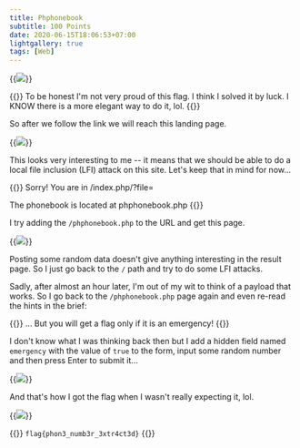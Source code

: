 ```yaml
---
title: Phphonebook
subtitle: 100 Points
date: 2020-06-15T18:06:53+07:00
lightgallery: true
tags: [Web]
---
```


{{<image src="images/brief.png" caption="Brief">}}

{{<admonition warning Disclaimer>}}
To be honest I'm not very proud of this flag. I think I solved it by luck. I KNOW there is a more elegant way to do it, lol.
{{</admonition>}}

So after we follow the link we will reach this landing page.

{{<image src="images/landing-page.png" caption="Landing Page">}}

This looks very interesting to me -- it means that we should be able to do a local file inclusion (LFI) attack on this site. Let's keep that in mind for now...

{{<admonition quote>}}
Sorry! You are in /index.php/?file=

The phonebook is located at phphonebook.php
{{</admonition>}}

I try adding the `/phphonebook.php` to the URL and get this page.

{{<image src="images/phphonebook.png" caption="Phphonebook">}}

Posting some random data doesn't give anything interesting in the result page. So I just go back to the `/` path and try to do some LFI attacks.

Sadly, after almost an hour later, I'm out of my wit to think of a payload that works. So I go back to the `/phphonebook.php` page again and even re-read the hints in the brief:

{{<admonition quote>}}
... But you will get a flag only if it is an emergency!
{{</admonition>}}

I don't know what I was thinking back then but I add a hidden field named `emergency` with the value of `true` to the form, input some random number and then press Enter to submit it...

{{<image src="images/emergency-field.png" caption="Adding a Hidden `emergency` Field">}}

And that's how I got the flag when I wasn't really expecting it, lol.

{{<image src="images/flag.png" caption="A Random Flag Appeared!">}}

{{<admonition success Flag>}}
`flag{phon3_numb3r_3xtr4ct3d}`
{{</admonition>}}
